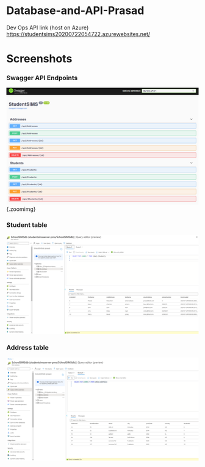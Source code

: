 
# Database-and-API-Prasad

Dev Ops API link (host on Azure)
https://studentsims20200722054722.azurewebsites.net/

# Screenshots
### Swagger API Endpoints
![student API](img/1.png){.zoomimg}

### Student table
![2.png](img/2.png)

### Address table
![3.png](img/3.png)